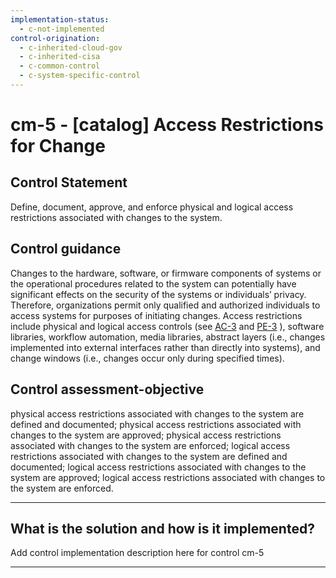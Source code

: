 ```yaml
---
implementation-status:
  - c-not-implemented
control-origination:
  - c-inherited-cloud-gov
  - c-inherited-cisa
  - c-common-control
  - c-system-specific-control
---
```


# cm-5 - \[catalog\] Access Restrictions for Change

## Control Statement

Define, document, approve, and enforce physical and logical access restrictions associated with changes to the system.

## Control guidance

Changes to the hardware, software, or firmware components of systems or the operational procedures related to the system can potentially have significant effects on the security of the systems or individuals’ privacy. Therefore, organizations permit only qualified and authorized individuals to access systems for purposes of initiating changes. Access restrictions include physical and logical access controls (see [AC-3](#ac-3) and [PE-3](#pe-3) ), software libraries, workflow automation, media libraries, abstract layers (i.e., changes implemented into external interfaces rather than directly into systems), and change windows (i.e., changes occur only during specified times).

## Control assessment-objective

physical access restrictions associated with changes to the system are defined and documented;
physical access restrictions associated with changes to the system are approved;
physical access restrictions associated with changes to the system are enforced;
logical access restrictions associated with changes to the system are defined and documented;
logical access restrictions associated with changes to the system are approved;
logical access restrictions associated with changes to the system are enforced.

______________________________________________________________________

## What is the solution and how is it implemented?

Add control implementation description here for control cm-5

______________________________________________________________________
